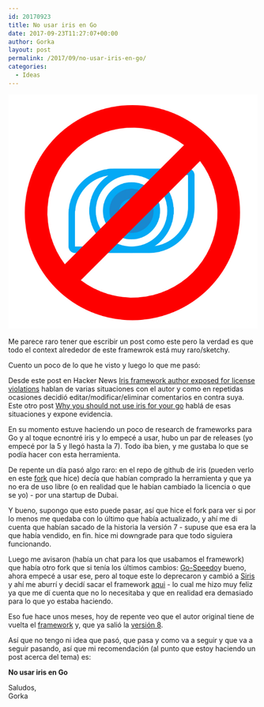 ```yaml
---
id: 20170923
title: No usar iris en Go
date: 2017-09-23T11:27:07+00:00
author: Gorka
layout: post
permalink: /2017/09/no-usar-iris-en-go/
categories:
  - Ideas
---
```

<img style="margin: auto;" src="/public/img/2017/09/no-iris.jpg" alt="No iris" />

Me parece raro tener que escribir un post como este pero la verdad es que todo el context alrededor de este framewrok está muy raro/sketchy.

Cuento un poco de lo que he visto y luego lo que me pasó:

Desde este post en Hacker News [Iris framework author exposed for license violations](https://news.ycombinator.com/item?id=11976798) hablan de varias situaciones con el autor y como en repetidas ocasiones decidió editar/modificar/eliminar comentarios en contra suya. Este otro post [Why you should not use iris for your go](http://www.florinpatan.ro/2016/10/why-you-should-not-use-iris-for-your-go.html) hablá de esas situaciones y expone evidencia.

En su momento estuve haciendo un poco de research de frameworks para Go y al toque ecnontré iris y lo empecé a usar, hubo un par de releases (yo empecé por la 5 y llegó hasta la 7). Todo iba bien, y me gustaba lo que se podía hacer con esta herramienta.

De repente un día pasó algo raro: en el repo de github de iris (pueden verlo en este [fork](https://github.com/AquiGorka/iris) que hice) decía que habían comprado la herramienta y que ya no era de uso libre (o en realidad que le habían cambiado la licencia o que se yo) - por una startup de Dubai.

Y bueno, supongo que esto puede pasar, así que hice el fork para ver si por lo menos me quedaba con lo último que había actualizado, y ahí me di cuenta que habían sacado de la historia la versión 7 - supuse que esa era la que había vendido, en fin. hice mi downgrade para que todo siguiera funcionando.

Luego me avisaron (había un chat para los que usabamos el framework) que había otro fork que si tenía los últimos cambios: [Go-Speedo](https://github.com/go-speedo/go-speedo)y bueno, ahora empecé a usar ese, pero al toque este lo deprecaron y cambió a [Siris](https://github.com/go-siris/siris) y ahí me aburrí y decidí sacar el framework [aqui](https://github.com/AquiGorka/kickoff/commit/cb44d1f4a74a220e170e3a9d60b86d6f436b023e) - lo cual me hizo muy feliz ya que me dí cuenta que no lo necesitaba y que en realidad era demasiado para lo que yo estaba haciendo.

Eso fue hace unos meses, hoy de repente veo que el autor original tiene de vuelta el [framework](https://github.com/kataras/iris) y, que ya salió la [versión 8](https://github.com/kataras/iris/releases/tag/v8.4.2).

Así que no tengo ni idea que pasó, que pasa y como va a seguir y que va a seguir pasando, así que mi recomendación (al punto que estoy haciendo un post acerca del tema) es:

**No usar iris en Go**

Saludos,<br />
Gorka
